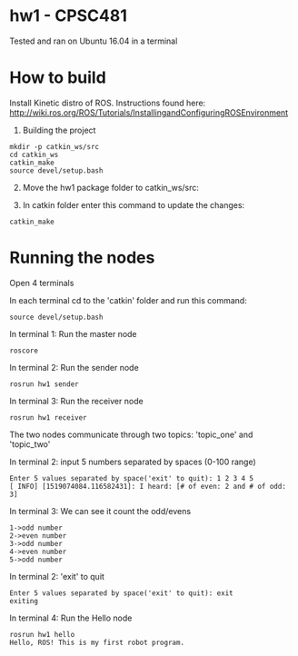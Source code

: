 # hw1 - CPSC481

Tested and ran on Ubuntu 16.04 in a terminal

# How to build
Install Kinetic distro of ROS.
Instructions found here: http://wiki.ros.org/ROS/Tutorials/InstallingandConfiguringROSEnvironment

1. Building the project
```
mkdir -p catkin_ws/src
cd catkin_ws
catkin_make
source devel/setup.bash
```

2. Move the hw1 package folder to catkin_ws/src:

3. In catkin folder enter this command to update the changes:

```
catkin_make
```

# Running the nodes

Open 4 terminals

In each terminal cd to the 'catkin' folder and run this command:
```
source devel/setup.bash
```

In terminal 1: Run the master node
```
roscore
```

In terminal 2: Run the sender node
```
rosrun hw1 sender
```

In terminal 3: Run the receiver node
```
rosrun hw1 receiver
```

The two nodes communicate through two topics: 'topic_one' and 'topic_two'

In terminal 2: input 5 numbers separated by spaces (0-100 range)
```
Enter 5 values separated by space('exit' to quit): 1 2 3 4 5
[ INFO] [1519074084.116582431]: I heard: [# of even: 2 and # of odd: 3]
```

In terminal 3: We can see it count the odd/evens
```
1->odd number
2->even number
3->odd number
4->even number
5->odd number
```

In terminal 2: 'exit' to quit
```
Enter 5 values separated by space('exit' to quit): exit
exiting
```

In terminal 4: Run the Hello node
```
rosrun hw1 hello
Hello, ROS! This is my first robot program.
```
